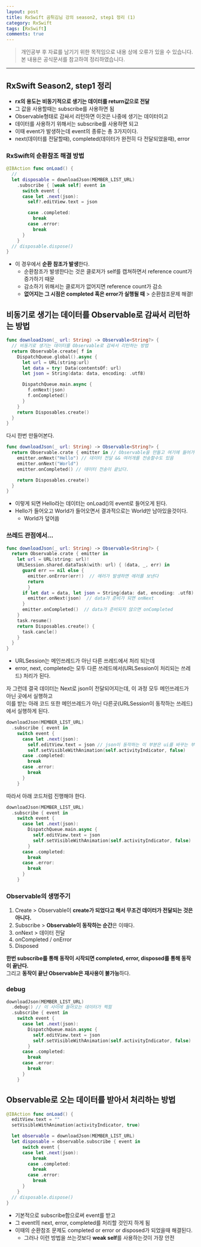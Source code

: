 ```yaml
---
layout: post
title: RxSwift 곰튀김님 강의 season2, step1 정리 (1)
category: RxSwift
tags: [RxSwift]
comments: true
---
```


> 개인공부 후 자료를 남기기 위한 목적임으로 내용 상에 오류가 있을 수 있습니다.    
본 내용은 공식문서를 참고하여 정리하였습니다.

<hr>

## RxSwift Season2, step1 정리

- **rx의 용도는 비동기적으로 생기는 데이터를 return값으로 전달**
- 그 값을 사용할때는 subscribe를 사용하면 됨
- Observable형태로 감싸서 리턴하면 이것은 나중에 생기는 데이터이고
- 데이터를 사용하기 위해서는 subscribe를 사용하면 되고
- 이때 event가 발생하는데 event의 종류는 총 3가지이다.
- next(데이터를 전달할때), completed(데이터가 완전히 다 전달되었을때), error


### RxSwift의 순환참조 해결 방법

```swift
@IBAction func onLoad() {
  //
  let disposable = downloadJson(MEMBER_LIST_URL)
    .subscribe { [weak self] event in
      switch event {
      case let .next(json):
        self?.editView.text = json

        case .completed:
          break
        case .error:
          break
      }
    }
  // disposable.dispose()
}
```

- 이 경우에서 **순환 참조가 발생**한다.
  - 순환참조가 발생한다는 것은 클로저가 self를 캡쳐하면서 reference count가 증가하기 때문
  - 감소하기 위해서는 클로저가 없어지면 reference count가 감소
  - **없어지는 그 시점은 completed 혹은 error가 실행될 때** > 순환참조문제 해결!


## 비동기로 생기는 데이터를 Observable로 감싸서 리턴하는 방법

```swift
func downloadJson(_ url: String) -> Observable<String?> {
  // 비동기로 생기는 데이터를 Observable로 감싸서 리턴하는 방법
  return Observable.create{ f in
    DispatchQueue.global().async {
      let url = URL(string:url)
      let data = try! Data(contentsOf: url)
      let json = String(data: data, encoding: .utf8)

      DispatchQueue.main.async {
        f.onNext(json)
        f.onCompleted()
      }
    }
    return Disposables.create()
  }
}
```

다시 한번 만들어본다.

```swift
func downloadJson(_ url: String) -> Observable<String?> {
  return Observable.crate { emitter in // Observable을 만들고 여기에 들어가는 인자로 클로저 생성
    emitter.onNext("Hello") // 데이터 전달 && 여러개를 전송할수도 있음
    emitter.onNext("World")
    emitter.onCompleted() // 데이터 전송이 끝났다.

    return Disposables.create()  
  }
}
```

- 이렇게 되면 Hello라는 데이터는 onLoad()의 event로 들어오게 된다.
- Hello가 들어오고 World가 들어오면서 결과적으로는 World만 남아있을것이다.
  - World가 덮어씀


### 쓰레드 관점에서...


```swift
func downloadJson(_ url: String) -> Observable<String?> {
  return Observable.crate { emitter in
    let url = URL(string: url)!
    URLSession.shared.dataTask(with: url) { (data, _, err) in
      guard err == nil else {
        emitter.onError(err!)  // 에러가 발생하면 에러를 보낸다
        return
        }
      if let dat = data, let json = String(data: dat, encoding: .utf8) {
        emitter.onNext(json)  // data가 준비가 되면 onNext
      }
      emitter.onCompleted()  // data가 준비되지 않으면 onCompleted
    }
    task.resume()
    return Disposables.create() {
      task.cancle()
    }
  }
}
```

- URLSession는 메인쓰레드가 아닌 다른 쓰레드에서 처리 되는데
- error, next, completed는 모두 다른 쓰레드에서(URLSession이 처리되는 쓰레드) 처리가 된다.

자 그런데 결국 데이터는 Next로 json이 전달되어지는데, 이 과정 모두 메인쓰레드가 아닌 곳에서 실행하고<br>
이를 받는 아래 코드 또한 메인쓰레드가 아닌 다른곳(URLSession이 동작하는 쓰레드)에서 실행하게 된다.

```swift
downloadJson(MEMBER_LIST_URL)
  .subscribe { event in
    switch event {
      case let .next(json):
        self.editView.text = json // json이 동작하는 이 부분은 ui를 바꾸는 부분! main쓰레드를 사용해야함
        self.setVisibleWithAnimation(self.activityIndicator, false)
      case .completed:
        break
      case .error:
        break
      }
    }
```

따라서 아래 코드처럼 진행해야 한다.

```swift
downloadJson(MEMBER_LIST_URL)
  .subscribe { event in
    switch event {
      case let .next(json):
        DispatchQueue.main.async {
          self.editView.text = json
          self.setVisibleWithAnimation(self.activityIndicator, false)
        }
      case .completed:
        break
      case .error:
        break
      }
    }
```

### Observable의 생명주기

1. Create > Observable이 **create가 되었다고 해서 무조건 데이터가 전달되는 것은 아니다.**
2. Subscribe > **Observable이 동작하는 순간**은 이때다.
3. onNext > 데이터 전달
4. onCompleted / onError
5. Disposed

**한번 subscribe를 통해 동작이 시작되면 completed, error, disposed를 통해 동작이 끝난다.**<br>
그리고 **동작이 끝난 Observable은 재사용이 불가능**하다.

### debug

```swift
downloadJson(MEMBER_LIST_URL)
  .debug() // 이 사이에 들어오는 데이터가 찍힘
  .subscribe { event in
    switch event {
      case let .next(json):
        DispatchQueue.main.async {
          self.editView.text = json
          self.setVisibleWithAnimation(self.activityIndicator, false)
        }
      case .completed:
        break
      case .error:
        break
      }
    }
```


## Observable로 오는 데이터를 받아서 처리하는 방법

```swift
@IBAction func onLoad() {
  editView.text = ""
  setVisibleWithAnimation(activityIndicator, true)

  let observable = downloadJson(MEMBER_LIST_URL)
  let disposable = observable.subscribe { event in
      switch event {
      case let .next(json):
          break
        case .completed:
          break
        case .error:
          break
      }
    }
  // disposable.dispose()
}
```

- 기본적으로 subscribe함으로써 event를 받고
- 그 event의 next, error, completed를 처리할 것인지 하게 됨
- 이때의 순환참조 문제도 completed or error or disposed가 되었을때 해결된다.
  - 그러나 이런 방법을 쓰는것보다 **weak self**를 사용하는것이 가장 안전
